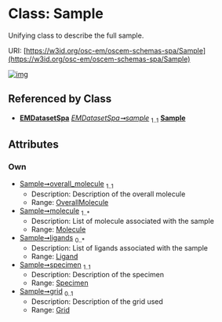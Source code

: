 
# Class: Sample

Unifying class to describe the full sample.

URI: [https://w3id.org/osc-em/oscem-schemas-spa/Sample](https://w3id.org/osc-em/oscem-schemas-spa/Sample)


[![img](https://yuml.me/diagram/nofunky;dir:TB/class/[Specimen],[Grid]<grid%200..1-++[Sample],[Specimen]<specimen%201..1-++[Sample],[Ligand]<ligands%200..*-++[Sample],[Molecule]<molecule%201..*-++[Sample],[OverallMolecule]<overall_molecule%201..1-++[Sample],[EMDatasetSpa]++-%20sample%201..1>[Sample],[OverallMolecule],[Molecule],[Ligand],[Grid],[EMDatasetSpa])](https://yuml.me/diagram/nofunky;dir:TB/class/[Specimen],[Grid]<grid%200..1-++[Sample],[Specimen]<specimen%201..1-++[Sample],[Ligand]<ligands%200..*-++[Sample],[Molecule]<molecule%201..*-++[Sample],[OverallMolecule]<overall_molecule%201..1-++[Sample],[EMDatasetSpa]++-%20sample%201..1>[Sample],[OverallMolecule],[Molecule],[Ligand],[Grid],[EMDatasetSpa])

## Referenced by Class

 *  **[EMDatasetSpa](EMDatasetSpa.md)** *[EMDatasetSpa➞sample](EMDatasetSpa_sample.md)*  <sub>1..1</sub>  **[Sample](Sample.md)**

## Attributes


### Own

 * [Sample➞overall_molecule](Sample_overall_molecule.md)  <sub>1..1</sub>
     * Description: Description of the overall molecule
     * Range: [OverallMolecule](OverallMolecule.md)
 * [Sample➞molecule](Sample_molecule.md)  <sub>1..\*</sub>
     * Description: List of molecule associated with the sample
     * Range: [Molecule](Molecule.md)
 * [Sample➞ligands](Sample_ligands.md)  <sub>0..\*</sub>
     * Description: List of ligands associated with the sample
     * Range: [Ligand](Ligand.md)
 * [Sample➞specimen](Sample_specimen.md)  <sub>1..1</sub>
     * Description: Description of the specimen
     * Range: [Specimen](Specimen.md)
 * [Sample➞grid](Sample_grid.md)  <sub>0..1</sub>
     * Description: Description of the grid used
     * Range: [Grid](Grid.md)
